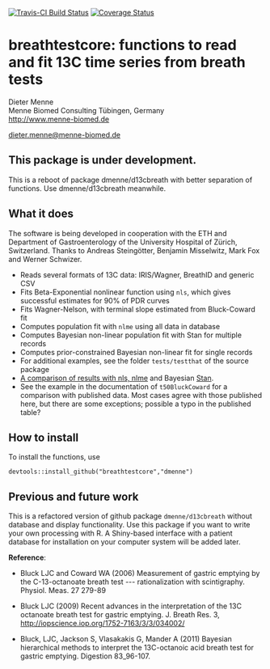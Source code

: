 [![Travis-CI Build Status](https://travis-ci.org/dmenne/breathtestcore.svg?branch=master)](https://travis-ci.org/dmenne/breathtestcore)
[![Coverage Status](https://coveralls.io/repos/github/dmenne/breathtestcore/badge.svg?branch=master)](https://coveralls.io/github/dmenne/breathtestcore?branch=master)

breathtestcore: functions to read and fit 13C time series from breath tests
===========================================

Dieter Menne   
Menne Biomed Consulting Tübingen, Germany    
http://www.menne-biomed.de   

dieter.menne@menne-biomed.de 

## This package is under development. 

This is a reboot of package dmenne/d13cbreath with better separation of functions. Use dmenne/d13cbreath meanwhile.

## What it does
The software is being developed in cooperation with the ETH and Department of Gastroenterology of the University Hospital of Zürich, Switzerland. Thanks to Andreas Steingötter, Benjamin Misselwitz, Mark Fox and Werner Schwizer.

* Reads several formats of 13C data: IRIS/Wagner, BreathID and generic CSV
* Fits Beta-Exponential nonlinear function using `nls`, which gives successful estimates for 90% of PDR curves
* Fits Wagner-Nelson, with terminal slope estimated from Bluck-Coward fit
* Computes population fit with `nlme` using all data in database
* Computes Bayesian non-linear population fit with Stan for multiple records
* Computes prior-constrained Bayesian non-linear fit for single records
* For additional examples, see the folder `tests/testthat` of the source package
* [A comparison of results with nls, nlme](http://menne-biomed.de/blog/de/breath-test-stan) and Bayesian [Stan](http://www.mc-stan.org).
* See the example in the documentation of `t50BluckCoward` for a comparison with published data. Most cases agree with those published here, but there are some exceptions; possible a typo in the published table?

## How to install
To install the functions, use
```
devtools::install_github("breathtestcore","dmenne")
```

## Previous and future work
This is a refactored version of github package `dmenne/d13cbreath` without database and display functionality. Use this package if you want to write your own processing with R. 
A Shiny-based interface with a patient database for installation on your computer system will be added later.

__Reference__: 

* Bluck LJC and Coward WA (2006) Measurement of gastric emptying by the C-13-octanoate breath test --- rationalization with scintigraphy. Physiol. Meas. 27 279-89

* Bluck LJC (2009) Recent advances in the interpretation of the 13C octanoate breath test for gastric emptying. J. Breath Res. 3, http://iopscience.iop.org/1752-7163/3/3/034002/

* Bluck, LJC, Jackson S, Vlasakakis G, Mander A (2011) Bayesian hierarchical methods to interpret  the 13C-octanoic acid breath  test for gastric emptying. Digestion 83_96-107.
